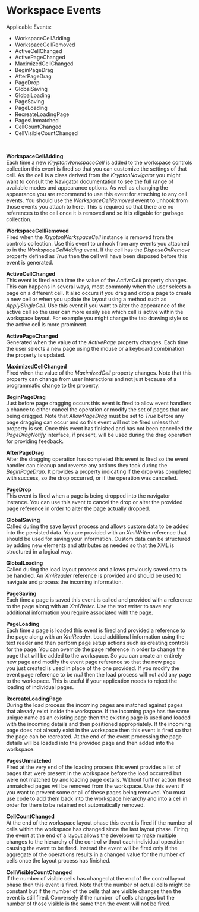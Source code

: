 # Workspace Events  
  
Applicable Events:  
* WorkspaceCellAdding
* WorkspaceCellRemoved
* ActiveCellChanged
* ActivePageChanged
* MaximizedCellChanged
* BeginPageDrag
* AfterPageDrag
* PageDrop
* GlobalSaving
* GlobalLoading
* PageSaving
* PageLoading
* RecreateLoadingPage
* PagesUnmatched
* CellCountChanged
* CellVisibleCountChanged

 

**WorkspaceCellAdding**  
Each time a new *KryptonWorkspaceCell* is added to the workspace controls
collection this event is fired so that you can customize the settings of that
cell. As the cell is a class derived from the *KryptonNavigator* you might want
to consult the [Navigator](../Krypton_Navigator.md) documentation to see the full range of
available modes and appearance options. As well as changing the appearance you
are recommend to use this event for attaching to any cell events. You should use
the *WorkspaceCellRemoved* event to unhook from those events you attach to here.
This is required so that there are no references to the cell once it is removed
and so it is eligable for garbage collection.

**WorkspaceCellRemoved**  
Fired when the *KryptonWorkspaceCell* instance is removed from the controls
collection. Use this event to unhook from any events you attached to in the
*WorkspaceCellAdding* event. If the cell has the *DisposeOnRemove* property
defined as *True* then the cell will have been disposed before this event is
generated.

**ActiveCellChanged**  
This event is fired each time the value of the *ActiveCell* property changes.
This can happens in several ways, most commonly when the user selects a page on
a different cell. It also occurs if you drag and drop a page to create a new
cell or when you update the layout using a method such as *ApplySingleCell*. Use
this event if you want to alter the appearance of the active cell so the user
can more easily see which cell is active within the workspace layout. For
example you might change the tab drawing style so the active cell is more
prominent.

**ActivePageChanged**  
Generated when the value of the *ActivePage* property changes. Each time the
user selects a new page using the mouse or a keyboard combination the property
is updated.

**MaximizedCellChanged**  
Fired when the value of the *MaximizedCell* property changes. Note that this
property can change from user interactions and not just because of a
programmatic change to the property.

**BeginPageDrag**  
Just before page dragging occurs this event is fired to allow event handlers a
chance to either cancel the operation or modify the set of pages that are being
dragged. Note that *AllowPageDrag* must be set to *True* before any page
dragging can occur and so this event will not be fired unless that property is
set. Once this event has finished and has not been cancelled the
*PageDragNotify* interface, if present, will be used during the drag operation
for providing feedback.

**AfterPageDrag**  
After the dragging operation has completed this event is fired so the event
handler can cleanup and reverse any actions they took during the
*BeginPageDrap*. It provides a property indicating if the drop was completed
with success, so the drop occurred, or if the operation was cancelled.

  
**PageDrop**  
This event is fired when a page is being dropped into the navigator instance.
You can use this event to cancel the drop or alter the provided page reference
in order to alter the page actually dropped.

  
**GlobalSaving**  
Called during the save layout process and allows custom data to be added into
the persisted data. You are provided with an *XmlWriter* reference that should
be used for saving your information. Custom data can be structured by adding new
elements and attributes as needed so that the XML is structured in a logical
way.

**GlobalLoading**  
Called during the load layout process and allows previously saved data to be
handled. An *XmlReader* reference is provided and should be used to navigate and
process the incoming information.

**PageSaving**  
Each time a page is saved this event is called and provided with a reference to
the page along with an *XmlWriter*. Use the text writer to save any additional
information you require associated with the page.

**PageLoading**  
Each time a page is loaded this event is fired and provided a reference to the
page along with an *XmlReader*. Load additional information using the text
reader and then perform page setup actions such as creating controls for the
page. You can override the page reference in order to change the page that will
be added to the workspace. So you can create an entirely new page and modify
the event page reference so that the new page you just created is used in place
of the one provided. If you modify the event page reference to be *null* then
the load process will not add any page to the workspace. This is useful if your
application needs to reject the loading of individual pages.

**RecreateLoadingPage**  
During the load process the incoming pages are matched against pages that
already exist inside the workspace. If the incoming page has the same unique
name as an existing page then the existing page is used and loaded with the
incoming details and then positioned appropriately. If the incoming page does
not already exist in the workspace then this event is fired so that the page can
be recreated. At the end of the event processing the page details will be loaded
into the provided page and then added into the workspace.

**PagesUnmatched**  
Fired at the very end of the loading process this event provides a list of pages
that were present in the workspace before the load occurred but were not matched
by and loading page details. Without further action these unmatched pages will
be removed from the workspace. Use this event if you want to prevent some or all
of these pages being removed. You must use code to add them back into the
workspace hierarchy and into a cell in order for them to be retained not
automatically removed.  
  
  
**CellCountChanged**  
At the end of the workspace layout phase this event is fired if the number of
cells within the workspace has changed since the last layout phase. Firing the
event at the end of a layout allows the developer to make multiple changes to
the hierarchy of the control without each individual operation causing the event
to be fired. Instead the event will be fired only if the aggregate of the
operations results in a changed value for the number of cells once the layout
process has finished.

**CellVisibleCountChanged**  
If the number of visible cells has changed at the end of the control layout
phase then this event is fired. Note that the number of actual cells might be
constant but if the number of the cells that are visible changes then the event
is still fired. Conversely if the number  of cells changes but the number of
those visible is the same then the event will not be fired.
